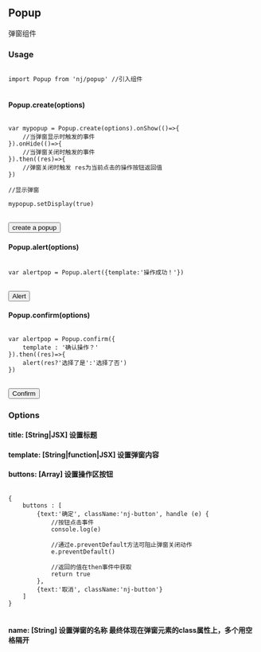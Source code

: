 ## Popup

弹窗组件 
 
### Usage
<pre><code class="language-javascript">
import Popup from 'nj/popup' //引入组件
</code>
</pre>

<div id="suggest"></div>

#### Popup.create(options)

<pre><code class="language-javascript">
var mypopup = Popup.create(options).onShow(()=>{
    //当弹窗显示时触发的事件
}).onHide(()=>{
    //当弹窗关闭时触发的事件
}).then((res)=>{
    //弹窗关闭时触发 res为当前点击的操作按钮返回值
})

//显示弹窗

mypopup.setDisplay(true)
</code>
</pre>
<div class="mb15"><button class="nj-button" id="showPopup">create a popup</button></div>


#### Popup.alert(options)

<pre><code class="language-javascript">
var alertpop = Popup.alert({template:'操作成功！'}) 
</code>
</pre>
<div class="mb15"><button class="nj-button" id="alertPopup">Alert</button></div>


#### Popup.confirm(options) 

<pre><code class="language-javascript">
var alertpop = Popup.confirm({ 
    template : '确认操作？'
}).then((res)=>{
    alert(res?'选择了是':'选择了否')
})
</code>
</pre>
<div class="mb15"><button class="nj-button" id="confirmPopup">Confirm</button></div>


### Options

#### title: <span>[String|JSX] 设置标题</span>
#### template: <span>[String|function|JSX] 设置弹窗内容</span>
#### buttons: <span>[Array] 设置操作区按钮</span>
<pre><code class="language-javascript">
{
    buttons : [
        {text:'确定', className:'nj-button', handle (e) {
            //按钮点击事件
            console.log(e) 
            
            //通过e.preventDefault方法可阻止弹窗关闭动作
            e.preventDefault() 
            
            //返回的值在then事件中获取
            return true 
        },
        {text:'取消', className:'nj-button'}
    ]
}
</code>
</pre>
#### name: <span>[String] 设置弹窗的名称 最终体现在弹窗元素的class属性上，多个用空格隔开</span>

